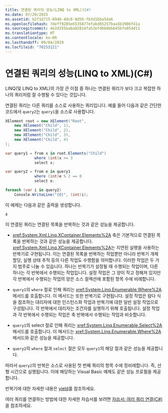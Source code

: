 ```yaml
---
title: 연결된 쿼리의 성능(LINQ to XML)(C#)
ms.date: 07/20/2015
ms.assetid: b2f1d715-8946-4dc0-8d56-fb3d1bba54a6
ms.openlocfilehash: 7deff9205e6535877efabd85257baa5b3906f41a
ms.sourcegitcommit: 4e2d355baba82814fa53efd6b8bbb45bfe054d11
ms.translationtype: HT
ms.contentlocale: ko-KR
ms.lasthandoff: 09/04/2019
ms.locfileid: "70253121"
---
```

# <a name="performance-of-chained-queries-linq-to-xml-c"></a>연결된 쿼리의 성능(LINQ to XML)(C#)

LINQ(및 LINQ to XML)의 가장 큰 이점 중 하나는 연결된 쿼리가 보다 크고 복잡한 하나의 쿼리처럼 잘 수행될 수 있다는 것입니다.

연결된 쿼리는 다른 쿼리를 소스로 사용하는 쿼리입니다. 예를 들어 다음과 같은 간단한 코드에서 `query2`는 `query1`을 소스로 사용합니다.

```csharp
XElement root = new XElement("Root",
    new XElement("Child", 1),
    new XElement("Child", 2),
    new XElement("Child", 3),
    new XElement("Child", 4)
);

var query1 = from x in root.Elements("Child")
             where (int)x >= 3
             select x;

var query2 = from e in query1
             where (int)e % 2 == 0
             select e;

foreach (var i in query2)
    Console.WriteLine("{0}", (int)i);
```

이 예제는 다음과 같은 출력을 생성합니다.

```output
4
```

이 연결된 쿼리는 연결된 목록을 반복하는 것과 같은 성능을 제공합니다.

- <xref:System.Xml.Linq.XContainer.Elements%2A> 축은 기본적으로 연결된 목록을 반복하는 것과 같은 성능을 제공합니다. <xref:System.Xml.Linq.XContainer.Elements%2A>는 지연된 실행을 사용하는 반복기로 구현됩니다. 이는 연결된 목록을 반복하는 작업뿐만 아니라 반복기 개체 할당, 실행 상태 추적 등의 다른 작업도 수행함을 의미합니다. 이러한 작업은 두 가지 범주로 나눌 수 있습니다. 하나는 반복기가 설정될 때 수행되는 작업이며, 다른 하나는 각 반복에서 수행되는 작업입니다. 설정 작업은 그 양이 작고 정해져 있지만 각 반복에서 수행되는 작업의 양은 소스 컬렉션에 포함된 항목 수에 비례합니다.

- `query1`의 `where` 절로 인해 쿼리는 <xref:System.Linq.Enumerable.Where%2A> 메서드를 호출합니다. 이 메서드는 또한 반복기로 구현됩니다. 설정 작업은 람다 식을 참조하는 대리자에 대한 인스턴스화 작업과 반복기에 대한 일반 설정 작업으로 구성됩니다. 각 반복에서 대리자는 조건자를 실행하기 위해 호출됩니다. 설정 작업과 각 반복에서 수행되는 작업은 축 반복에서 수행되는 작업과 비슷합니다.

- `query1`의 select 절로 인해 쿼리는 <xref:System.Linq.Enumerable.Select%2A> 메서드를 호출합니다. 이 메서드는 <xref:System.Linq.Enumerable.Where%2A> 메서드와 같은 성능을 제공합니다.

- `query2`의 `where` 절과 `select` 절은 모두 `query1`의 해당 절과 같은 성능을 제공합니다.

따라서 `query2`의 반복은 소스로 사용된 첫 번째 쿼리의 항목 수에 정비례합니다. 즉, 선형 시간으로 실행됩니다. 이에 해당하는 Visual Basic 예제도 같은 성능 프로필을 제공합니다.

반복기에 대한 자세한 내용은 [yield](../../../language-reference/keywords/yield.md)를 참조하세요.

여러 쿼리를 연결하는 방법에 대한 자세한 자습서를 보려면 [자습서: 여러 쿼리 연결(C#)](./deferred-execution-and-lazy-evaluation-in-linq-to-xml.md)을 참조하세요.
